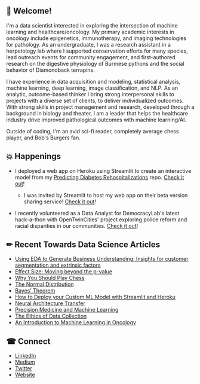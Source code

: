 ## 👋 Welcome!

I'm a data scientist interested in exploring the intersection of machine learning and healthcare/oncology. My primary academic interests in oncology include epigenetics, immunotherapy, and imaging technologies for pathology. As an undergraduate, I was a research assistant in a herpetology lab where I supported conservation efforts for many species, lead outreach events for community engagement, and first-authored research on the digestive physiology of Burmese pythons and the social behavior of Diamondback terrapins.

I have experience in data acquisition and modeling, statistical analysis, machine learning, deep learning, image classification, and NLP. As an analytic, outcome-based thinker I bring strong interpersonal skills to projects with a diverse set of clients, to deliver individualized outcomes. With strong skills in project management and research, developed through a background in biology and theater, I am a leader that helps the healthcare industry drive improved pathological outcomes with machine learning/AI.

Outside of coding, I'm an avid sci-fi reader, completely average chess player, and Bob's Burgers fan.

## 💥 Happenings

* I deployed a web app on Heroku using Streamlit to create an interactive model from my [Predicting Diabetes Rehospitalizations](https://github.com/ArenCarpenter/Diabetes_Hospitalizations) repo. [Check it out](https://diabetes-hospitalization.herokuapp.com/)!
    
    * I was invited by Streamlit to host my web app on their beta version sharing service! [Check it out](https://share.streamlit.io/arencarpenter/diabetes_hospitalizations/web_app.py)!

* I recently volunteered as a Data Analyst for DemocracyLab's latest hack-a-thon with OpenTwinCities' project exploring police reform and racial disparities in our communities. [Check it out](https://github.com/OpenTwinCities/policing-and-public-safety-data-toolkit)!

## &#x270f; Recent Towards Data Science Articles 

* [Using EDA to Generate Business Understanding: Insights for customer segmentation and extrinsic factors](https://towardsdatascience.com/using-eda-to-generate-business-understanding-7f07f81e5af6)
* [Effect Size: Moving beyond the p-value](https://towardsdatascience.com/effect-size-d132b0cc8669)
* [Why You Should Play Chess](https://towardsdatascience.com/why-you-should-play-chess-45098a735003)
* [The Normal Distribution](https://towardsdatascience.com/the-normal-distribution-17a4092766ac)
* [Bayes’ Theorem](https://towardsdatascience.com/bayes-theorem-475ab96b019f)
* [How to Deploy your Custom ML Model with Streamlit and Heroku](https://towardsdatascience.com/how-to-deploy-your-custom-ml-model-with-streamlit-and-heroku-53456cb054fb)
* [Neural Architecture Transfer](https://towardsdatascience.com/neural-architecture-transfer-54226b2306e3)
* [Precision Medicine and Machine Learning](https://towardsdatascience.com/precision-medicine-and-machine-learning-11060caa3065)
* [The Ethics of Data Collection](https://towardsdatascience.com/the-ethics-of-data-collection-9573dc0ae240)
* [An Introduction to Machine Learning in Oncology](https://towardsdatascience.com/machine-learning-ai-applications-in-oncology-73a8963c4735)

## &#x260e; Connect

* [LinkedIn](https://www.linkedin.com/in/aren-carpenter/)
* [Medium](https://arencarpenter.medium.com/)
* [Twitter](https://twitter.com/ArenCarpenter)
* [Website](http://www.arencarpenter.com/)
